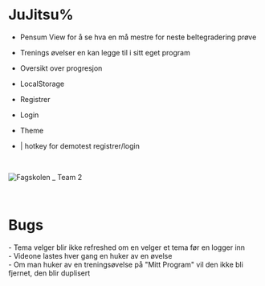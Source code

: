 # JuJitsu%
- Pensum View for å se hva en må mestre for neste beltegradering prøve
- Trenings øvelser en kan legge til i sitt eget program
- Oversikt over progresjon
- LocalStorage
- Registrer
- Login
- Theme


- | hotkey for demotest registrer/login
<br>

![Fagskolen _ Team 2](https://github.com/stiantha/JuJitsu/assets/132207909/b9e1acda-f835-43fe-a66a-6e4555f94e41)

<br>
<h1>Bugs</h1>
- Tema velger blir ikke refreshed om en velger et tema før en logger inn<br>
- Videone lastes hver gang en huker av en øvelse<br>
- Om man huker av en treningsøvelse på "Mitt Program" vil den ikke bli fjernet, den blir duplisert
